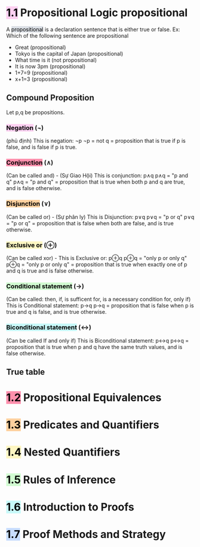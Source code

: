 # <mark style="background: #FFB8EBA6;">1.1</mark> Propositional Logic propositional

A <mark style="background: #CACFD9A6;">propositional</mark> is a declaration sentence that is either true or false.
Ex: Which of the following sentence are propositional
+ Great (propositional)
+ Tokyo is the capital of Japan (propositional)
+ What time is it (not propositional)
+ It is now 3pm (propositional)
+ 1+7=9 (propositional)
+ x+1=3 (propositional)

## Compound Proposition

Let p,q be propositions.
### <mark style="background: #FFB8EBA6;">Negation</mark> ($\neg$)

(phủ định)
This is negation: $\neg$p
$\neg$p = not q = proposition that is true if p is false, and is false if p is true.

### <mark style="background: #FF5582A6;">Conjunction</mark> ($\land$)

(Can be called and) - (Sự Giao Hội)
This is conjunction: p$\land$q
p$\land$q = "p and q"
p$\land$q = "p and q" = proposition that is true when both p and q are true, and is false otherwise.

### <mark style="background: #FFB86CA6;">Disjunction</mark> ($\lor$)

(Can be called or) - (Sự phân ly)
This is Disjunction: p$\lor$q
p$\lor$q = "p or q"
p$\lor$q = "p or q" = proposition that is false when both are false, and is true otherwise.

### <mark style="background: #FFF3A3A6;">Exclusive or</mark> ($\oplus$)

(Can be called xor) - 
This is Exclusive or: p$\oplus$q
p$\oplus$q = "only p or only q"
p$\oplus$q = "only p or only q" = proposition that is true when exactly one of p and q is true and is false otherwise.

### <mark style="background: #BBFABBA6;">Conditional statement</mark> ($\rightarrow$)

(Can be called: then, if, is sufficent for, is a necessary condition for, only if)
This is Conditional statement: p$\rightarrow$q
p$\rightarrow$q = proposition that is false when p is true and q is false, and is true otherwise.

### <mark style="background: #ABF7F7A6;">Biconditional statement</mark> ($\leftrightarrow$)

(Can be called If and only if)
This is Biconditional statement: p$\leftrightarrow$q
p$\leftrightarrow$q = proposition that is true when p and q have the same truth values, and is false otherwise.

## True table


# <mark style="background: #FF5582A6;">1.2</mark> Propositional Equivalences
# <mark style="background: #FFB86CA6;">1.3</mark> Predicates and Quantifiers
# <mark style="background: #FFF3A3A6;">1.4</mark> Nested Quantifiers
# <mark style="background: #BBFABBA6;">1.5</mark> Rules of Inference
# <mark style="background: #ABF7F7A6;">1.6</mark> Introduction to Proofs
# <mark style="background: #ADCCFFA6;">1.7</mark> Proof Methods and Strategy
